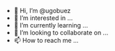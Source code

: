 - 👋 Hi, I’m @ugobuez
- 👀 I’m interested in ...
- 🌱 I’m currently learning ...
- 💞️ I’m looking to collaborate on ...
- 📫 How to reach me ...

<!---
ugobuez/ugobuez is a ✨ special ✨ repository because its `README.md` (this file) appears on your GitHub profile.
You can click the Preview link to take a look at your changes.
--->
